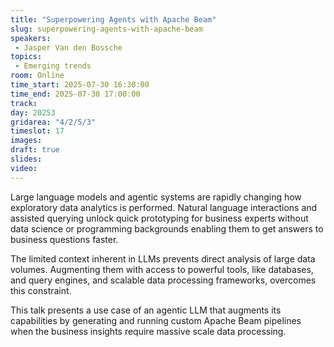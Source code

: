 ```yaml
---
title: "Superpowering Agents with Apache Beam"
slug: superpowering-agents-with-apache-beam
speakers:
 - Jasper Van den Bossche
topics:
 - Emerging trends
room: Online
time_start: 2025-07-30 16:30:00
time_end: 2025-07-30 17:00:00
track: 
day: 20253
gridarea: "4/2/5/3"
timeslot: 17
images: 
draft: true
slides:
video:
---
```


Large language models and agentic systems are rapidly changing how exploratory data analytics is performed.
Natural language interactions and assisted querying unlock quick prototyping for business experts without data science or programming backgrounds enabling them to get answers to business questions faster.

The limited context inherent in LLMs prevents direct analysis of large data volumes.
Augmenting them with access to powerful tools, like databases, and query engines, and scalable data processing frameworks, overcomes this constraint.

This talk presents a use case of an agentic LLM that augments its capabilities by generating and running custom Apache Beam pipelines when the business insights require massive scale data processing.